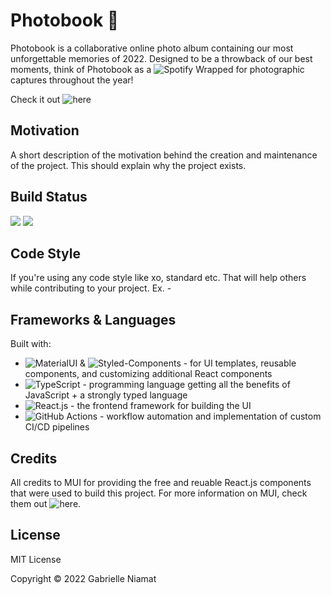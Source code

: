 # Photobook 📸

Photobook is a collaborative online photo album containing our most unforgettable memories of 2022. Designed to be a throwback of our best moments, think of Photobook as a ![Spotify Wrapped](https://www.spotify.com/ca-en/wrapped/) for photographic captures throughout the year!

Check it out ![here]()

## Motivation

A short description of the motivation behind the creation and maintenance of the project. This should explain why the project exists.

## Build Status

![](https://github.com/pidgey0403/photobook-frontend/actions/workflows/CI.yml/badge.svg)
![](https://github.com/pidgey0403/photobook-backend/actions/workflows/ci.yml/badge.svg)

## Code Style

If you're using any code style like xo, standard etc. That will help others while contributing to your project. Ex. -

## Frameworks & Languages

Built with:

-   ![MaterialUI](https://mui.com/) & ![Styled-Components](https://styled-components.com/) - for UI templates, reusable components, and customizing additional React components
-   ![TypeScript](https://www.typescriptlang.org/) - programming language getting all the benefits of JavaScript + a strongly typed language
-   ![React.js](https://reactjs.org/) - the frontend framework for building the UI
-   ![GitHub Actions](https://github.com/features/actions) - workflow automation and implementation of custom CI/CD pipelines

## Credits

All credits to MUI for providing the free and reuable React.js components that were used to build this project.
For more information on MUI, check them out ![here](https://mui.com/).

## License

MIT License

Copyright © 2022 Gabrielle Niamat
